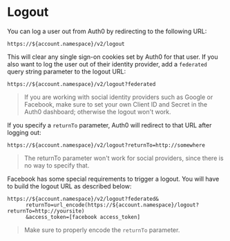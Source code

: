 # Logout

You can log a user out from Auth0 by redirecting to the following URL:

```text
https://${account.namespace}/v2/logout
```

This will clear any single sign-on cookies set by Auth0 for that user.
If you also want to log the user out of their identity provider, add a `federated` query string parameter to the logout URL:

```text
https://${account.namespace}/v2/logout?federated
```

> If you are working with social identity providers such as Google or Facebook, make sure to set your own Client ID and Secret in the Auth0 dashboard; otherwise the logout won't work.

If you specify a `returnTo` parameter, Auth0 will redirect to that URL after logging out:

```text
https://${account.namespace}/v2/logout?returnTo=http://somewhere
```

> The returnTo parameter won't work for social providers, since there is no way to specify that.

Facebook has some special requirements to trigger a logout. You will have to build the logout URL as described below:

```text
https://${account.namespace}/v2/logout?federated&
      returnTo=url_encode(https://${account.namespace}/logout?returnTo=http://yoursite)
      &access_token=[facebook access_token]
```

> Make sure to properly encode the `returnTo` parameter.
